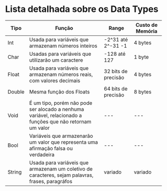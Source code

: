 # Lista detalhada sobre os Data Types

| Tipo | Função | Range | Custo de Memória |
| --- | --- | --- | --- |
| Int | Usada para variáveis que armazenam números inteiros | -2^31 até 2^-31 -1 | 4 bytes |
| Char | Usadas para variáveis que utilizarão um caractere | -128 até 127 | 1 byte |
| Float | Usada para variáveis que armazenam números reais, com valores decimais | 32 bits de precisão | 4 bytes |
| Double | Mesma função dos Floats | 64 bits de precisão | 8 bytes |
| Void | É um tipo, porém não pode ser alocado a nenhuma variável, relacionado a funções que não retornam um valor | --- | --- |
| Bool | Variáveis que armazenarão um valor que representa uma afirmação falsa ou verdadeira | --- | --- |
| String | Usada para variáveis que armazenam um coletivo de caracteres, sejam palavras, frases, paragráfos | variado | variado |
